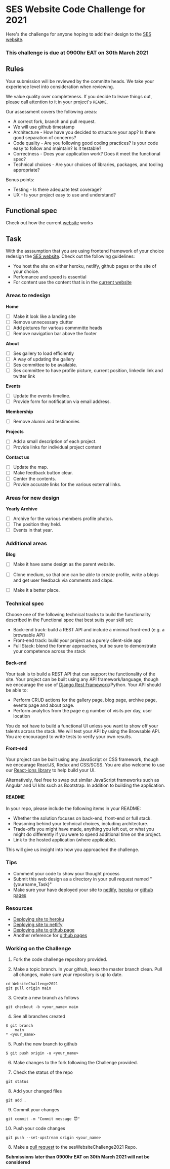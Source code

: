 # SES Website Code Challenge for 2021
Here's the challenge for anyone hoping to add their design to the [SES website](https://ses.jkuat.ac.ke).

### This challenge is due at 0900hr EAT on 30th March 2021

## Rules

Your submission will be reviewed by the committe heads. We take your experience level into consideration when reviewing.

We value quality over completeness. If you decide to leave things out, please call attention to it in your project's `README`.

Our assessment covers the following areas:

-   A correct fork, branch and pull request.
-   We will use github timestamp
-	Architecture - How have you decided to structure your app? Is there good separation of concerns?
-	Code quality - Are you following good coding practices? Is your code easy to follow and maintain? Is it testable?
-	Correctness - Does your application work? Does it meet the functional spec?
-	Technical choices - Are your choices of libraries, packages, and tooling appropriate?

Bonus points:

-	Testing - Is there adequate test coverage?
-	UX - Is your project easy to use and understand?

## Functional spec

Check out how the current [website](https://ses.jkuat.ac.ke) works


## Task
With the asssumption that you are using frontend framework of your choice redesign the [SES website](https://ses.jkuat.ac.ke). Check out the following guidelines:
- You host the site on either heroku, netlify, github pages or the site of your choice.
- Perfomance and speed is essential
- For content use the content that is in the [current website](https://ses.jkuat.ac.ke)

### Areas to redesign

**Home**

- [ ] Make it look like a landing site
- [ ] Remove unnecessary clutter
- [ ] Add pictures for various commmitte heads
- [ ] Remove navigation bar above the footer

**About**
- [ ] Ses gallery to load efficiently
- [ ] A way of updating the gallery
- [ ] Ses committee to be available.
- [ ] Ses committee to have profile picture, current position, linkedin link and twitter link

**Events**
- [ ] Update the events timeline.
- [ ] Provide form for notification via email address.

**Membership**
- [ ] Remove alumni and testimonies

**Projects**
- [ ] Add a small description of each project.
- [ ] Provide links for individual project content

**Contact us**
- [ ] Update the map.
- [ ] Make feedback button clear.
- [ ] Center the contents.
- [ ] Provide accurate links for the various external links.

### Areas for new design
**Yearly Archive**
- [ ] Archive for the various members profile photos.
- [ ] The position they held.
- [ ] Events in that year.

### Additional areas
**Blog**
- [ ] Make it have same design as the parent website.
- [ ] Clone medium, so that one can be able to create profile, write a blogs and get user feedback via comments and claps.
- [ ] Make it a better place.



### Technical spec

Choose one of the following technical tracks to build the functionality described in the Functional spec that best suits your skill set:

-	Back-end track: build a REST API and include a minimal front-end (e.g. a browsable API)
-	Front-end track: build your project as a purely client-side app
-	Full Stack: blend the former approaches, but be sure to demonstrate your competence across the stack

#### Back-end

Your task is to build a REST API that can support the functionality of the site. Your project can be built using any API framework/language, though we encourage the use of [Django Rest Framework](http://www.django-rest-framework.org/)/Python. Your API should be able to:

-   Perform CRUD actions for the gallery page, blog page, archive page, events page and about page.
-   Perform analytics from the page e.g number of visits per day, user location

You do not have to build a functional UI unless you want to show off your talents across the stack. We will test your API by using the Browsable API. You are encouraged to write tests to verify your own results.

#### Front-end

Your project can be built using any JavaScript or CSS framework, though we encourage ReactJS, Redux and CSS/SCSS. You are also welcome to use our [React-ions library](https://www.npmjs.com/package/react-ions) to help build your UI.

Alternatively, feel free to swap out similar JavaScript frameworks such as Angular and UI kits such as Bootstrap. In addition to building the application.

#### README

In your repo, please include the following items in your README:

-	Whether the solution focuses on back-end, front-end or full stack.
-	Reasoning behind your technical choices, including architecture.
-	Trade-offs you might have made, anything you left out, or what you might do differently if you were to spend additional time on the project.
-	Link to the hosted application (where applicable).

This will give us insight into how you approached the challenge.

### Tips
- Comment your code to show your thought process
- Submit this web design as a directory in your pull request named "{yourname_Task}"
- Make sure your have deployed your site to [netlify](https://www.netlify.com/), [heroku](https://www.heroku.com) or [github pages](https://pages.github.com/)

### Resources
- [Deploying site to heroku](https://blog.teamtreehouse.com/deploy-static-site-heroku)
- [Deploying site to netlify](https://www.netlify.com/blog/2016/09/29/a-step-by-step-guide-deploying-on-netlify/)
- [Deploying site to github page](https://docs.github.com/en/github/working-with-github-pages)
- Another reference for [github pages](https://medium.com/pan-labs/dynamic-web-apps-on-github-pages-for-free-ffac2b776d45)

### Working on the Challenge

1. Fork the code challenge repository provided.

2. Make a topic branch. In your github, keep the master branch clean. Pull all changes, make sure your repository is up to date.
```shell
cd WebsiteChallenge2021
git pull origin main
```

3. Create a new branch as follows
```shell
git checkout -b <your_name> main
```

4. See all branches created
```shell
$ git branch
    main
* <your_name>
```

5. Push the new branch to github
```shell
$ git push origin -u <your_name>
```

6. Make changes to the fork following the Challenge provided.

7. Check the status of the repo
```shell
git status
```
8. Add your changed files
```shell
git add .
```
9. Commit your changes
```shell
git commit -m "Commit message 😇"
```
10. Push your code changes
```shell
git push --set-upstream origin <your_name>
```
8. Make a [pull request](https://www.digitalocean.com/community/tutorials/how-to-create-a-pull-request-on-github) to the sesWebsiteChallenge2021 Repo.


**Submissions later than  0900hr EAT on 30th March 2021 will not be considered**
